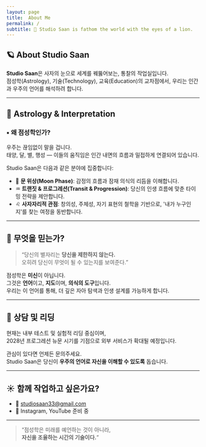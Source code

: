 ```yaml
---
layout: page
title:  About Me
permalink: /
subtitle: 🦁 Studio Saan is fathom the world with the eyes of a lion.
---
```


## 🪐 About Studio Saan

**Studio Saan**은 사자의 눈으로 세계를 꿰뚫어보는, 통찰의 작업실입니다.  
점성학(Astrology), 기술(Technology), 교육(Education)의 교차점에서, 우리는 인간과 우주의 언어를 해석하려 합니다.

---

## 🌌 Astrology & Interpretation

### ▪ 왜 점성학인가?

우주는 끊임없이 말을 겁니다.  
태양, 달, 별, 행성 — 이들의 움직임은 인간 내면의 흐름과 밀접하게 연결되어 있습니다.

Studio Saan은 다음과 같은 분야에 집중합니다:

- 🌙 **문 위상(Moon Phase)**: 감정의 흐름과 잠재 의식의 리듬을 이해합니다.  
- ♒ **트랜짓 & 프로그레션(Transit & Progression)**: 당신의 인생 흐름에 맞춘 타이밍 전략을 제안합니다.  
- ♌ **사자자리적 관점**: 창의성, 주체성, 자기 표현의 철학을 기반으로, '내가 누구인지'를 찾는 여정을 동반합니다.  

---

## 🧭 무엇을 믿는가?

> “당신의 별자리는 **당신을 제한하지 않는다.**  
> 오히려 당신이 무엇이 될 수 있는지를 보여준다.”

점성학은 **미신**이 아닙니다.  
그것은 **언어**이고, **지도**이며, **의식의 도구**입니다.  
우리는 이 언어를 통해, 더 깊은 자아 탐색과 인생 설계를 가능하게 합니다.

---

## 🔮 상담 및 리딩

현재는 내부 테스트 및 실험적 리딩 중심이며,  
2028년 프로그레션 뉴문 시기를 기점으로 외부 서비스가 확대될 예정입니다.

관심이 있다면 언제든 문의주세요.  
Studio Saan은 당신이 **우주의 언어로 자신을 이해할 수 있도록** 돕습니다.

---

## ☀️ 함께 작업하고 싶은가요?

- 📧 [studiosaan33@gmail.com](mailto:studiosaan33@gmail.com)
- 🦁 Instagram, YouTube 준비 중

---

> “점성학은 미래를 예언하는 것이 아니라,  
> **자신을 조율하는 시간의 기술이다.**”

